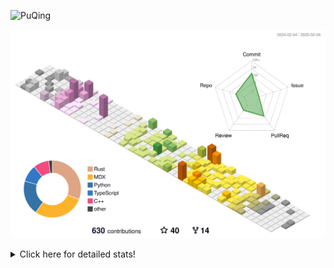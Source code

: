 ![PuQing](https://user-images.githubusercontent.com/27223114/171565019-9a56fae6-b08b-421f-99db-7e830da42371.png)

![](./profile-3d-contrib/profile-season-animate.svg)

<details>
<summary>Click here for detailed stats!</summary>

<!--START_SECTION:waka-->
![Lines of code](https://img.shields.io/badge/From%20Hello%20World%20I%27ve%20Written-1.7%20million%20lines%20of%20code-blue)

**🐱 My GitHub Data** 

> 📦 417.7 kB Used in GitHub's Storage 
 > 
> 🏆 9 Contributions in the Year 2025
 > 
> 🚫 Not Opted to Hire
 > 
> 📜 37 Public Repositories 
 > 
> 🔑 33 Private Repositories 
 > 
**I'm an Early 🐤** 

```text
🌞 Morning                759 commits         ██░░░░░░░░░░░░░░░░░░░░░░░   08.49 % 
🌆 Daytime                3972 commits        ███████████░░░░░░░░░░░░░░   44.45 % 
🌃 Evening                2025 commits        ██████░░░░░░░░░░░░░░░░░░░   22.66 % 
🌙 Night                  2180 commits        ██████░░░░░░░░░░░░░░░░░░░   24.40 % 
```


📊 **This Week I Spent My Time On** 

```text
💬 Programming Languages: 
Other                    5 hrs 8 mins        ████████░░░░░░░░░░░░░░░░░   30.38 % 
Swift                    4 hrs 8 mins        ██████░░░░░░░░░░░░░░░░░░░   24.43 % 
Rust                     3 hrs 19 mins       █████░░░░░░░░░░░░░░░░░░░░   19.67 % 
PPTMan                   1 hr 15 mins        ██░░░░░░░░░░░░░░░░░░░░░░░   07.44 % 
Reading Paper            1 hr 14 mins        ██░░░░░░░░░░░░░░░░░░░░░░░   07.34 % 

🔥 Editors: 
Telegram                 4 hrs 44 mins       ███████░░░░░░░░░░░░░░░░░░   28.02 % 
Xcode                    4 hrs 23 mins       ██████░░░░░░░░░░░░░░░░░░░   25.97 % 
VS Code                  3 hrs 32 mins       █████░░░░░░░░░░░░░░░░░░░░   20.97 % 
MicrosoftPowerPoint      1 hr 15 mins        ██░░░░░░░░░░░░░░░░░░░░░░░   07.44 % 
Zotero                   1 hr 14 mins        ██░░░░░░░░░░░░░░░░░░░░░░░   07.34 % 

💻 Operating System: 
Mac                      13 hrs 22 mins      ████████████████████░░░░░   79.03 % 
WSL                      3 hrs 32 mins       █████░░░░░░░░░░░░░░░░░░░░   20.97 % 
```


<!--END_SECTION:waka-->
</details>
